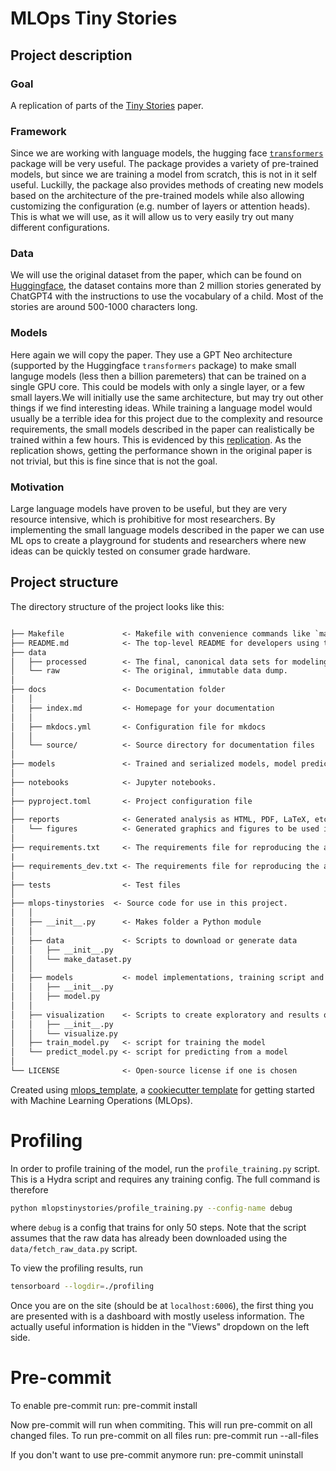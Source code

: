 # MLOps Tiny Stories

## Project description

### Goal
A replication of parts of the [Tiny Stories](https://arxiv.org/abs/2305.07759) paper.
### Framework
Since we are working with language models, the hugging face [`transformers`](https://huggingface.co/docs/transformers/index) package will be very useful. The package provides a variety of pre-trained models, but since we are training a model from scratch, this is not in it self useful. Luckilly, the package also provides methods of creating new models based on the architecture of the pre-trained models while also allowing customizing the configuration (e.g. number of layers or attention heads). This is what we will use, as it will allow us to very easily try out many different configurations.
### Data
We will use the original dataset from the paper, which can be found on [Huggingface](https://huggingface.co/datasets/roneneldan/TinyStories), the dataset contains more than 2 million stories generated by ChatGPT4 with the instructions to use the vocabulary of a child. Most of the stories are around 500-1000 characters long.
### Models
Here again we will copy the paper. They use a GPT Neo architecture (supported by the Huggingface `transformers` package) to make small languge models (less then a billion paremeters) that can be trained on a single GPU core. This could be models with only a single layer, or a few small layers.We will initially use the same architecture, but may try out other things if we find interesting ideas. While training a language model would usually be a terrible idea for this project due to the complexity and resource requirements, the small models described in the paper can realistically be trained within a few hours. This is evidenced by this [replication](https://medium.com/@kl.yap/replicating-tinystories-paper-38839d03ec81). As the replication shows, getting the performance shown in the original paper is not trivial, but this is fine since that is not the goal.
### Motivation
Large language models have proven to be useful, but they are very resource intensive, which is prohibitive for most researchers. By implementing the small language models described in the paper we can use ML ops to create a playground for students and researchers where new ideas can be quickly tested on consumer grade hardware.

## Project structure

The directory structure of the project looks like this:

```txt

├── Makefile             <- Makefile with convenience commands like `make data` or `make train`
├── README.md            <- The top-level README for developers using this project.
├── data
│   ├── processed        <- The final, canonical data sets for modeling.
│   └── raw              <- The original, immutable data dump.
│
├── docs                 <- Documentation folder
│   │
│   ├── index.md         <- Homepage for your documentation
│   │
│   ├── mkdocs.yml       <- Configuration file for mkdocs
│   │
│   └── source/          <- Source directory for documentation files
│
├── models               <- Trained and serialized models, model predictions, or model summaries
│
├── notebooks            <- Jupyter notebooks.
│
├── pyproject.toml       <- Project configuration file
│
├── reports              <- Generated analysis as HTML, PDF, LaTeX, etc.
│   └── figures          <- Generated graphics and figures to be used in reporting
│
├── requirements.txt     <- The requirements file for reproducing the analysis environment
|
├── requirements_dev.txt <- The requirements file for reproducing the analysis environment
│
├── tests                <- Test files
│
├── mlops-tinystories  <- Source code for use in this project.
│   │
│   ├── __init__.py      <- Makes folder a Python module
│   │
│   ├── data             <- Scripts to download or generate data
│   │   ├── __init__.py
│   │   └── make_dataset.py
│   │
│   ├── models           <- model implementations, training script and prediction script
│   │   ├── __init__.py
│   │   ├── model.py
│   │
│   ├── visualization    <- Scripts to create exploratory and results oriented visualizations
│   │   ├── __init__.py
│   │   └── visualize.py
│   ├── train_model.py   <- script for training the model
│   └── predict_model.py <- script for predicting from a model
│
└── LICENSE              <- Open-source license if one is chosen
```

Created using [mlops_template](https://github.com/SkafteNicki/mlops_template),
a [cookiecutter template](https://github.com/cookiecutter/cookiecutter) for getting
started with Machine Learning Operations (MLOps).

# Profiling

In order to profile training of the model, run the `profile_training.py` script.
This is a Hydra script and requires any training config.
The full command is therefore
```bash
python mlopstinystories/profile_training.py --config-name debug
```
where `debug` is a config that trains for only 50 steps.
Note that the script assumes that the raw data has already been downloaded using the `data/fetch_raw_data.py` script.

To view the profiling results, run
```bash
tensorboard --logdir=./profiling
```
Once you are on the site (should be at `localhost:6006`), the first thing you are presented with is a dashboard with mostly useless information.
The actually useful information is hidden in the "Views" dropdown on the left side.

# Pre-commit

To enable pre-commit run:
pre-commit install

Now pre-commit will run when commiting. This will run pre-commit on all changed files. To run pre-commit on all files run:
pre-commit run --all-files

If you don't want to use pre-commit anymore run:
pre-commit uninstall
